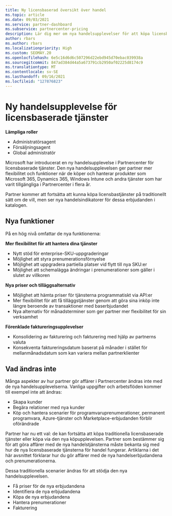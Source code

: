 ```yaml
---
title: Ny licensbaserad översikt över handel
ms.topic: article
ms.date: 09/03/2021
ms.service: partner-dashboard
ms.subservice: partnercenter-pricing
description: Lär dig mer om nya handelsupplevelser för att köpa licensbaserade onlinetjänster.
author: rbars
ms.author: rbars
ms.localizationpriority: High
ms.custom: SEOMAY.20
ms.openlocfilehash: 6e5c16d6d6c507296d22ebd945d70ebac039938a
ms.sourcegitcommit: 847ad384d44a5a673791cb2950af02225d8174c9
ms.translationtype: MT
ms.contentlocale: sv-SE
ms.lasthandoff: 09/16/2021
ms.locfileid: "127876823"
---
```

# <a name="new-commerce-experience-for-license-based-services"></a>Ny handelsupplevelse för licensbaserade tjänster

**Lämpliga roller**

- Administratörsagent
- Försäljningsagent
- Global administratör

Microsoft har introducerat en ny handelsupplevelse i Partnercenter för licensbaserade tjänster. Den nya handelsupplevelsen ger partner mer flexibilitet och funktioner när de köper och hanterar produkter som Microsoft 365, Dynamics 365, Windows Intune och andra tjänster som har varit tillgängliga i Partnercenter i flera år.

Partner kommer att fortsätta att kunna köpa licensbastjänster på traditionellt  sätt om de vill, men ser nya handelsindikatorer för dessa erbjudanden i katalogen.

## <a name="new-capabilities"></a>Nya funktioner

På en hög nivå omfattar de nya funktionerna:

**Mer flexibilitet för att hantera dina tjänster**

- Nytt stöd för enterprise-SKU-uppgraderingar
- Möjlighet att styra prenumerationsförnyelse
- Möjlighet att uppgradera partiella platser vid flytt till nya SKU:er
- Möjlighet att schemalägga ändringar i prenumerationer som gäller i slutet av villkoren

**Nya priser och tilläggsalternativ**

- Möjlighet att hämta priser för tjänsterna programmatiskt via API:er
- Mer flexibilitet för att få tilläggstjänster genom att göra sina inköp inte längre beroende av transaktioner med baserbjudandet
- Nya alternativ för månadsterminer som ger partner mer flexibilitet för sin verksamhet

**Förenklade faktureringsupplevelser**

- Konsolidering av fakturering och fakturering med hjälp av partnerns valuta
- Konsekventa faktureringsdatum baserat på månader i stället för mellanmånadsdatum som kan variera mellan partnerklienter

## <a name="what-isnt-changing"></a>Vad ändras inte

Många aspekter av hur partner gör affärer i Partnercenter ändras inte med de nya handelsupplevelserna. Vanliga uppgifter och arbetsflöden kommer till exempel inte att ändras:

- Skapa kunder
- Begära relationer med nya kunder
- Köp och hantera scenarier för programvaruprenumerationer, permanent programvara, Azure-tjänster och Marketplace-erbjudanden förblir oförändrade

Partner har nu ett val: de kan fortsätta att köpa traditionella licensbaserade tjänster eller köpa via den nya köpupplevelsen. Partner som bestämmer sig för att göra affärer med de nya handelstjänsterna måste bekanta sig med hur de nya licensbaserade tjänsterna för handel fungerar. Artiklarna i det här avsnittet förklarar hur du gör affärer med de nya handelserbjudandena och prenumerationerna.

Dessa traditionella scenarier ändras för att stödja den nya handelsupplevelsen.

- Få priser för de nya erbjudandena
- Identifiera de nya erbjudandena
- Köpa de nya erbjudandena
- Hantera prenumerationer
- Fakturering
